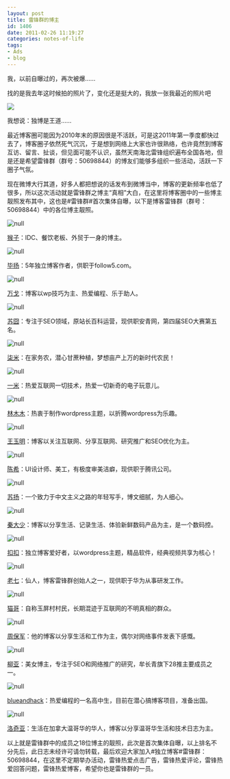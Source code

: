 ```yaml
---
layout: post
title: 雷锋群的博主
id: 1406
date: 2011-02-26 11:19:27
categories: notes-of-life
tags:
- Ads
- blog
---
```


我，以前自曝过的，再次被爆……<!-- more -->

找的是我去年这时候拍的照片了，变化还是挺大的，我放一张我最近的照片吧

![](https://cdn.blueandhack.com/wp-content/uploads/2011/02/P1000146_thumb.jpg)

我想说：独博是王道……

最近博客圈可能因为2010年末的原因很是不活跃，可是这2011年第一季度都快过去了，博客圈子依然死气沉沉，于是想到网络上大家也许很熟络，也许竟然到博客互访、留言、扯谈，但见面可能不认识，虽然天南海北雷锋组织遍布全国各地，但是还是希望雷锋群（群号：50698844）的博友们能够多组织一些活动，活跃一下圈子气氛。

现在微博大行其道，好多人都把想说的话发布到微博当中，博客的更新频率也低了很多，所以这次活动就是雷锋群之博主“真相”大白，在这里将博客圈中的一些博主靓照发布其中，这也是#雷锋群#首次集体自曝，以下是博客雷锋群（群号：50698844）中的各位博主靓照。

![null](http://img181.poco.cn/mypoco/myphoto/20110224/20/5484401020110224204224049.jpg)

[猴子](http://houzi.in/)：IDC、餐饮老板、外贸于一身的博主。

![null](http://img181.poco.cn/mypoco/myphoto/20110224/20/54844010201102242039202147370860553_016.jpg)

[毕扬](http://laob.me/)：5年独立博客作者，供职于follow5.com。

![null](http://img181.poco.cn/mypoco/myphoto/20110224/20/54844010201102242039202147370860553_015.jpg)

[万戈](http://wange.im/)：博客以wp技巧为主、热爱编程、乐于助人。

![null](http://img181.poco.cn/mypoco/myphoto/20110224/20/54844010201102242039202147370860553_014.jpg)

[苏囧](http://www.sujiong.com/)：专注于SEO领域，原站长百科运营，现供职安青网，第四届SEO大赛第五名。

![null](http://img181.poco.cn/mypoco/myphoto/20110224/20/54844010201102242039202147370860553_013.jpg)

[柒米](http://www.keymi.cn/)：在家务农，潜心甘蔗种植，梦想亩产上万的新时代农民！

![null](http://img181.poco.cn/mypoco/myphoto/20110224/20/54844010201102242039202147370860553_012.jpg)

[一米](http://yimi.in/)：热爱互联网一切技术，热爱一切新奇的电子玩意儿。

![null](http://img181.poco.cn/mypoco/myphoto/20110224/20/54844010201102242039202147370860553_011.jpg)

[林木木](http://immmmm.com/)：热衷于制作wordpress主题，以折腾wordpress为乐趣。

![null](http://img181.poco.cn/mypoco/myphoto/20110224/20/54844010201102242039202147370860553_009.jpg)

[王玉明](http://wangyuming.com/)：博客以关注互联网、分享互联网、研究推广和SEO优化为主。

![null](http://img181.poco.cn/mypoco/myphoto/20110224/20/54844010201102242039202147370860553_008.jpg) 

[陈希](http://chenxis.com/)：UI设计师、美工，有极度审美洁癖，现供职于腾讯公司。

![null](http://img181.poco.cn/mypoco/myphoto/20110224/20/54844010201102242039202147370860553_007.jpg)

[苏扬](http://www.yooling.com/)：一个致力于中文主义之路的年轻写手，博文细腻，为人细心。

![null](http://img181.poco.cn/mypoco/myphoto/20110224/20/54844010201102242039202147370860553_006.jpg)

[秦大少](http://qinfei.info/)：博客以分享生活、记录生活、体验新鲜数码产品为主，是一个数码控。

![null](http://img181.poco.cn/mypoco/myphoto/20110224/20/54844010201102242039202147370860553_005.jpg)

[扣扣](http://www.qqfat.com/)：独立博客爱好者，以wordpress主题，精品软件，经典视频共享为核心！

![null](http://img181.poco.cn/mypoco/myphoto/20110224/20/54844010201102242039202147370860553_004.jpg)

[老七](http://www.se7ens.cn/)：仙人，博客雷锋群创始人之一，现供职于华为从事研发工作。

![null](http://img181.poco.cn/mypoco/myphoto/20110224/20/54844010201102242039202147370860553_003.jpg)

[猫哥](http://www.maoge.org/)：自称玉屏村村民，长期混迹于互联网的不明真相的群众。

![null](http://img181.poco.cn/mypoco/myphoto/20110224/20/54844010201102242039202147370860553_002.jpg)

[周保军](http://www.so-blog.cn/)：他的博客以分享生活和工作为主，偶尔对网络事件发表下感慨。

![null](http://img181.poco.cn/mypoco/myphoto/20110224/20/54844010201102242039202147370860553_001.jpg)

[柳亚](http://www.liuya.org/)：美女博主，专注于SEO和网络推广的研究，牟长青旗下28推主要成员之一。

![null](http://img181.poco.cn/mypoco/myphoto/20110224/20/54844010201102242039202147370860553_000.jpg)

[blueandhack](http://blueandhack.com)：热爱编程的一名高中生，目前在潜心搞博客项目，准备出国。

![null](http://img181.poco.cn/mypoco/myphoto/20110224/22/5484401020110224221551063.jpg)

[洛奇亚](http://rockia.net/)：生活在加拿大温哥华的华人，博客以分享温哥华生活和技术日志为主。

以上就是雷锋群中的成员之18位博主的靓照，此次是首次集体自曝，以上排名不分先后，此日志未经许可请勿转载，最后欢迎大家加入#独立博客#雷锋群：50698844，在这里不定期举办活动，雷锋热爱点击广告，雷锋热爱评论，雷锋热爱回答问题，雷锋热爱博客，希望你也是雷锋群的一员。

